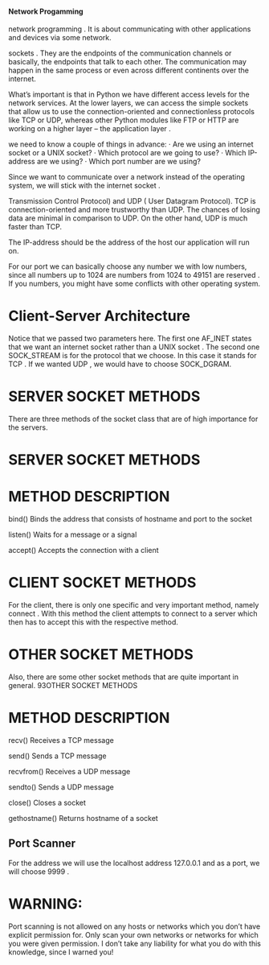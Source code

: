 #### Network Progamming

network programming . It is about communicating with other applications and devices
via some network.

sockets . They are the endpoints of the communication channels or
basically, the endpoints that talk to each other. The communication may happen in the same process or even across different continents over the internet.

What’s important is that in Python we have different access levels for the network services. At the lower layers, we can access the simple sockets that allow us to use the connection-oriented and connectionless protocols like TCP or UDP, whereas other Python modules like FTP or HTTP are working on a higher layer – the application layer .

we need to know a couple of things in advance:
· Are we using an internet socket or a UNIX socket?
· Which protocol are we going to use?
· Which IP-address are we using?
· Which port number are we using?

Since we want to communicate over a network instead of the operating system, we will stick with the internet socket .

Transmission Control Protocol) and UDP ( User Datagram Protocol). TCP is connection-oriented and more trustworthy than UDP. The chances of losing data are minimal in comparison to UDP. On the other hand, UDP is much faster than TCP.

The IP-address should be the address of the host our application will run on.

For our port we can basically choose any number we with low numbers, since all numbers up to 1024 are numbers from 1024 to 49151 are reserved . If you numbers, you might have some conflicts with other operating system.

# Client-Server Architecture

Notice that we passed two parameters here. The first one AF_INET states that we want an internet socket rather than a UNIX socket . The second one SOCK_STREAM is for the protocol that we choose. In this case it stands for TCP . If we wanted UDP , we would have to choose SOCK_DGRAM.

# SERVER SOCKET METHODS
There are three methods of the socket class that are of high importance for the servers.

# SERVER SOCKET METHODS
# METHOD    DESCRIPTION
bind()      Binds the address that consists of
            hostname and port to the socket

listen()    Waits for a message or a signal

accept()    Accepts the connection with a client


# CLIENT SOCKET METHODS
For the client, there is only one specific and very important method, namely connect . With this method the client attempts to connect to a server which then has to accept this with the respective method.

# OTHER SOCKET METHODS
Also, there are some other socket methods that are quite important in general.
93OTHER SOCKET METHODS
# METHOD        DESCRIPTION
recv()          Receives a TCP message

send()          Sends a TCP message

recvfrom()      Receives a UDP message

sendto()        Sends a UDP message

close()         Closes a socket

gethostname()   Returns hostname of a socket

## Port Scanner
For the address we will use the localhost address 127.0.0.1 and as a port, we will choose 9999 .

# WARNING:
Port scanning is not allowed on any hosts or networks
which you don’t have explicit permission for. Only scan your own
networks or networks for which you were given permission. I don’t
take any liability for what you do with this knowledge, since I warned
you!

